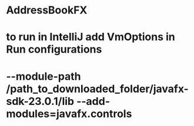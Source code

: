 # AddressBookFX
# to run in IntelliJ add VmOptions in Run configurations
# --module-path /path_to_downloaded_folder/javafx-sdk-23.0.1/lib --add-modules=javafx.controls